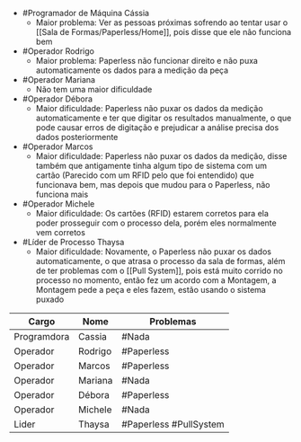 - #Programador de Máquina Cássia
	- Maior problema: Ver as pessoas próximas sofrendo ao tentar usar o [[Sala de Formas/Paperless/Home]], pois disse que ele não funciona bem
- #Operador Rodrigo
	- Maior problema: Paperless não funcionar direito e não puxa automaticamente os dados para a medição da peça
- #Operador Mariana
	- Não tem uma maior dificuldade
- #Operador Débora
	- Maior dificuldade: Paperless não puxar os dados da medição automaticamente e ter que digitar os resultados manualmente, o que pode causar erros de digitação e prejudicar a análise precisa dos dados posteriormente
- #Operador Marcos
	- Maior dificuldade: Paperless não puxar os dados da medição, disse também que antigamente tinha algum tipo de sistema com um cartão (Parecido com um RFID pelo que foi entendido) que funcionava bem, mas depois que mudou para o Paperless, não funciona mais
- #Operador Michele
	- Maior dificuldade: Os cartões (RFID) estarem corretos para ela poder prosseguir com o processo dela, porém eles normalmente vem corretos
- #Líder de Processo Thaysa
	- Maior dificuldade: Novamente, o Paperless não puxar os dados automaticamente, o que atrasa o processo da sala de formas, além de ter problemas com o [[Pull System]], pois está muito corrido no processo no momento, então fez um acordo com a Montagem, a Montagem pede a peça e eles fazem, estão usando o sistema puxado

| Cargo       | Nome    | Problemas              |
| ----------- | ------- | ---------------------- |
| Programdora | Cassia  | #Nada                  |
| Operador    | Rodrigo | #Paperless             |
| Operador    | Marcos  | #Paperless             |
| Operador    | Mariana | #Nada                  |
| Operador    | Débora  | #Paperless             |
| Operador    | Michele | #Nada                  |
| Lider       | Thaysa  | #Paperless #PullSystem |
